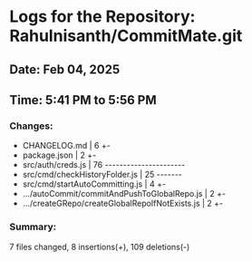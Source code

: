 # Logs for the Repository: Rahulnisanth/CommitMate.git

## Date: Feb 04, 2025

## Time: 5:41 PM to 5:56 PM

### Changes:
- CHANGELOG.md                                       |  6 +-
-  package.json                                       |  2 +-
-  src/auth/creds.js                                  | 76 ----------------------
-  src/cmd/checkHistoryFolder.js                      | 25 -------
-  src/cmd/startAutoCommitting.js                     |  4 +-
-  .../autoCommit/commitAndPushToGlobalRepo.js        |  2 +-
-  .../createGRepo/createGlobalRepoIfNotExists.js     |  2 +-

### Summary:
 7 files changed, 8 insertions(+), 109 deletions(-)